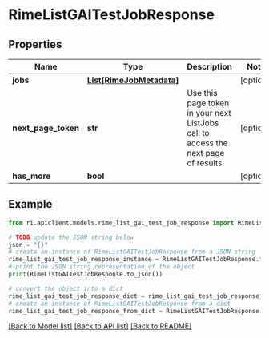 # RimeListGAITestJobResponse


## Properties

Name | Type | Description | Notes
------------ | ------------- | ------------- | -------------
**jobs** | [**List[RimeJobMetadata]**](RimeJobMetadata.md) |  | [optional] 
**next_page_token** | **str** | Use this page token in your next ListJobs call to access the next page of results. | [optional] 
**has_more** | **bool** |  | [optional] 

## Example

```python
from ri.apiclient.models.rime_list_gai_test_job_response import RimeListGAITestJobResponse

# TODO update the JSON string below
json = "{}"
# create an instance of RimeListGAITestJobResponse from a JSON string
rime_list_gai_test_job_response_instance = RimeListGAITestJobResponse.from_json(json)
# print the JSON string representation of the object
print(RimeListGAITestJobResponse.to_json())

# convert the object into a dict
rime_list_gai_test_job_response_dict = rime_list_gai_test_job_response_instance.to_dict()
# create an instance of RimeListGAITestJobResponse from a dict
rime_list_gai_test_job_response_from_dict = RimeListGAITestJobResponse.from_dict(rime_list_gai_test_job_response_dict)
```
[[Back to Model list]](../README.md#documentation-for-models) [[Back to API list]](../README.md#documentation-for-api-endpoints) [[Back to README]](../README.md)

